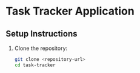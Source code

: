 # Task Tracker Application

## Setup Instructions

1. Clone the repository:
   ```bash
   git clone <repository-url>
   cd task-tracker
